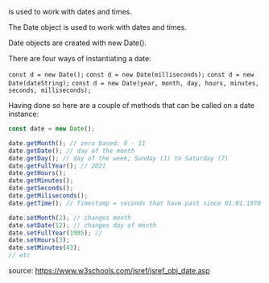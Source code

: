 is used to work with dates and times.

The Date object is used to work with dates and times.

Date objects are created with new Date().

There are four ways of instantiating a date:

`const d = new Date();`
`const d = new Date(milliseconds);`
`const d = new Date(dateString);`
`const d = new Date(year, month, day, hours, minutes, seconds, milliseconds);`

Having done so here are a couple of methods that can be called on a date instance:
```js
const date = new Date();

date.getMonth(); // zero based: 0 - 11
date.getDate(); // day of the month
date.getDay(); // day of the week; Sunday (1) to Saturday (7)
date.getFullYear(); // 2021
date.getHours(); 
date.getMinutes();
date.getSeconds();
date.getMiliseconds();
date.getTime(); // Timestamp = seconds that have past since 01.01.1970 

date.setMonth(2); // changes month
date.setDate(12); // changes day of month
date.setFullYear(1985); // 
date.setHours(3); 
date.setMinutes(43);
// etc 

```



source: https://www.w3schools.com/jsref/jsref_obj_date.asp